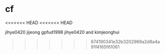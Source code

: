 # cf
<<<<<<< HEAD
<<<<<<< HEAD



jihye0420
jijeong
gpfud1998
jihye0420
and kimjeonghui
>>>>>>> 674190341e32b3202989a2d8a4a91f4165f61061
